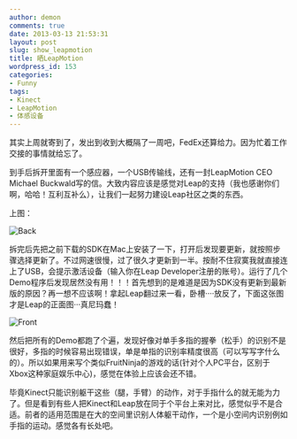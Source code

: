 ```yaml
---
author: demon
comments: true
date: 2013-03-13 21:53:31
layout: post
slug: show_leapmotion
title: 晒LeapMotion
wordpress_id: 153
categories:
- Funny
tags:
- Kinect
- LeapMotion
- 体感设备
---
```


其实上周就寄到了，发出到收到大概隔了一周吧，FedEx还算给力。因为忙着工作交接的事情就给忘了。

到手后拆开里面有一个感应器，一个USB传输线，还有一封LeapMotion CEO Michael Buckwald写的信。大致内容应该是感觉对Leap的支持（我也感谢你们啊，哈哈！互利互补么），让我们一起努力建设Leap社区之类的东西。

上图：

![Back](http://pic.yupoo.com/demon42111915/CS0rXWTM/medish.jpg)

拆完后先把之前下载的SDK在Mac上安装了一下，打开后发现要更新，就按照步骤选择更新了。不过网速很慢，过了很久才更新到一半。按耐不住寂寞我就直接连上了USB，会提示激活设备（输入你在Leap Developer注册的账号）。运行了几个Demo程序后发现居然没有用！！！首先想到的是难道是因为SDK没有更新到最新版的原因？再一想不应该啊！拿起Leap翻过来一看，卧槽····放反了，下面这张图才是Leap的正面图···真尼玛蠢！

![Front](http://pic.yupoo.com/demon42111915/CS0s62QE/medish.jpg)

然后把所有的Demo都跑了个遍，发现好像对单手多指的握拳（松手）的识别不是很好，多指的时候容易出现错误，单是单指的识别率精度很高（可以写写字什么的）。所以如果用来写个类似FruitNinja的游戏的话(针对个人PC平台，区别于Xbox这种家庭娱乐中心)，感觉在体验上应该会还不错。

毕竟Kinect只能识别躯干这些（腿，手臂）的动作，对于手指什么的就无能为力了。但是看到有些人把Kinect和Leap放在同于个平台上来对比，感觉似乎不是合适。前者的适用范围是在大的空间里识别人体躯干动作，一个是小空间内识别例如手指的运动。感觉各有长处吧。
